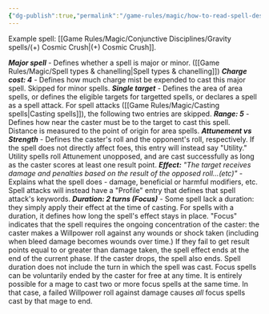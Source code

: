 ```yaml
---
{"dg-publish":true,"permalink":"/game-rules/magic/how-to-read-spell-descriptions/"}
---
```


Example spell: [[Game Rules/Magic/Conjunctive Disciplines/Gravity spells/(+) Cosmic Crush\|(+) Cosmic Crush]].

***Major spell*** - Defines whether a spell is major or minor. ([[Game Rules/Magic/Spell types & chanelling\|Spell types & chanelling]])
***Charge cost: 4*** - Defines how much charge mist be expended to cast this major spell. Skipped for minor spells.
***Single target*** - Defines the area of area spells, or defines the eligible targets for targetted spells, or declares a spell as a spell attack. For spell attacks ([[Game Rules/Magic/Casting spells\|Casting spells]]), the following two entries are skipped.
***Range: 5*** - Defines how near the caster must be to the target to cast this spell. Distance is measured to the point of origin for area spells.
***Attunement vs Strength*** - Defines the caster's roll and the opponent's roll, respectively. If the spell does not directly affect foes, this entry will instead say "Utility." Utility spells roll Attunement unopposed, and are cast successfully as long as the caster scores at least one result point.
***Effect:*** *"The target receives damage and penalties based on the result of the opposed roll...(etc)"* - Explains what the spell does - damage, beneficial or harmful modifiers, etc. Spell attacks will instead have a "Profile" entry that defines that spell attack's keywords.
***Duration: 2 turns (Focus)*** - Some spell lack a duration: they simply apply their effect at the time of casting. For spells with a duration, it defines how long the spell's effect stays in place. "Focus" indicates that the spell requires the ongoing concentration of the caster: the caster makes a Willpower roll against any wounds or shock taken (including when bleed damage becomes wounds over time.) If they fail to get result points equal to or greater than damage taken, the spell effect ends at the end of the current phase. If the caster drops, the spell also ends.
Spell duration does not include the turn in which the spell was cast.
Focus spells can be voluntarily ended by the caster for free at any time.
It is entirely possible for a mage to cast two or more focus spells at the same time. In that case, a failed Willpower roll against damage causes *all* focus spells cast by that mage to end.